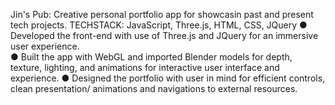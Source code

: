 Jin's Pub: Creative personal portfolio app for showcasin past and present tech projects.
TECHSTACK: JavaScript, Three.js, HTML, CSS, JQuery
●	Developed the front-end with use of Three.js and JQuery for an immersive user experience.  
●	Built the app with WebGL and imported Blender models for depth, texture, lighting, and animations for interactive user interface and experience. 
●	Designed the portfolio with user in mind for efficient controls, clean presentation/ animations and navigations to external resources. 
